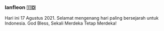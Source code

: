 ### Ianfleon 🇮🇩
Hari ini 17 Agustus 2021. Selamat mengenang hari paling bersejarah untuk Indonesia. God Bless, Sekali Merdeka Tetap Merdeka!
